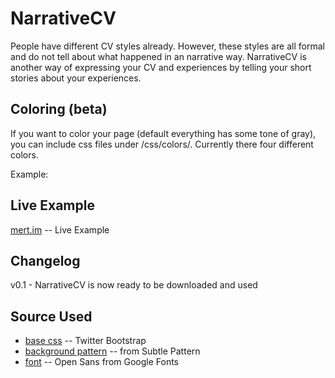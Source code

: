 NarrativeCV
=============
People have different CV styles already. However, these styles are all formal and do not tell about what happened in an narrative way. NarrativeCV is another way of expressing your CV and experiences by telling your short stories about your experiences.

Coloring (beta)
-------
If you want to color your page (default everything has some tone of gray), you can include css files under /css/colors/. Currently there four different colors.

Example: <link href="css/colors/blue.css" rel="stylesheet" />

Live Example
-------
[mert.im](http//www.mert.im) -- Live Example

Changelog
-------
v0.1 - NarrativeCV is now ready to be downloaded and used

Source Used
-------
* [base css](http://twitter.github.com/bootstrap/) -- Twitter Bootstrap
* [background pattern](http://subtlepatterns.com) -- from Subtle Pattern
* [font](http://www.google.com/webfonts/specimen/Open+Sans) -- Open Sans from Google Fonts
